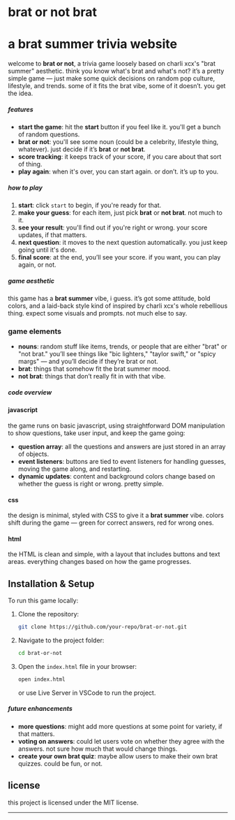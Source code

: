 # brat or not brat

# a brat summer trivia website

welcome to **brat or not**, a trivia game loosely based on charli xcx's "brat summer" aesthetic. think you know what's brat and what's not? it’s a pretty simple game — just make some quick decisions on random pop culture, lifestyle, and trends. some of it fits the brat vibe, some of it doesn’t. you get the idea.

##### features

- **start the game**: hit the **start** button if you feel like it. you'll get a bunch of random questions.
- **brat or not**: you'll see some noun (could be a celebrity, lifestyle thing, whatever). just decide if it’s **brat** or **not brat**.
- **score tracking**: it keeps track of your score, if you care about that sort of thing.
- **play again**: when it's over, you can start again. or don’t. it’s up to you.

##### how to play

1. **start**: click `start` to begin, if you're ready for that.
2. **make your guess**: for each item, just pick **brat** or **not brat**. not much to it.
3. **see your result**: you'll find out if you're right or wrong. your score updates, if that matters.
4. **next question**: it moves to the next question automatically. you just keep going until it's done.
5. **final score**: at the end, you’ll see your score. if you want, you can play again, or not.

##### game aesthetic

this game has a **brat summer** vibe, i guess. it’s got some attitude, bold colors, and a laid-back style kind of inspired by charli xcx's whole rebellious thing. expect some visuals and prompts. not much else to say.

### game elements

- **nouns**: random stuff like items, trends, or people that are either "brat" or "not brat." you’ll see things like "bic lighters," "taylor swift," or "spicy margs" — and you’ll decide if they’re brat or not.
- **brat**: things that somehow fit the brat summer mood.
- **not brat**: things that don’t really fit in with that vibe.

##### code overview

#### javascript

the game runs on basic javascript, using straightforward DOM manipulation to show questions, take user input, and keep the game going:

- **question array**: all the questions and answers are just stored in an array of objects.
- **event listeners**: buttons are tied to event listeners for handling guesses, moving the game along, and restarting.
- **dynamic updates**: content and background colors change based on whether the guess is right or wrong. pretty simple.

#### css

the design is minimal, styled with CSS to give it a **brat summer** vibe. colors shift during the game — green for correct answers, red for wrong ones.

#### html

the HTML is clean and simple, with a layout that includes buttons and text areas. everything changes based on how the game progresses.

## Installation & Setup

To run this game locally:

1. Clone the repository:
   
   ```bash
   git clone https://github.com/your-repo/brat-or-not.git
   ```
2. Navigate to the project folder:
   
   ```bash
   cd brat-or-not
   ```
3. Open the `index.html` file in your browser:
   
   ```bash
   open index.html
   ```
   
   or use Live Server in VSCode to run the project.

##### future enhancements

- **more questions**: might add more questions at some point for variety, if that matters.
- **voting on answers**: could let users vote on whether they agree with the answers. not sure how much that would change things.
- **create your own brat quiz**: maybe allow users to make their own brat quizzes. could be fun, or not. 

## license

this project is licensed under the MIT license. 

---
